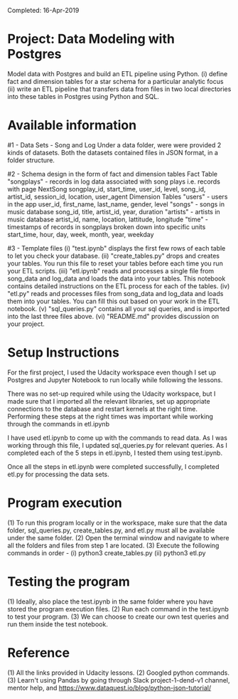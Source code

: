 Completed: 16-Apr-2019

# Project: Data Modeling with Postgres
Model data with Postgres and build an ETL pipeline using Python.
(i) define fact and dimension tables for a star schema for a particular analytic focus
(ii) write an ETL pipeline that transfers data from files in two local directories into these tables in Postgres using Python and SQL.

# Available information
#1 - Data Sets - Song and Log
Under a data folder, were were provided 2 kinds of datasets. Both the datasets contained files in JSON format, in a folder structure.

#2 - Schema design in the form of fact and dimension tables
Fact Table
    "songplays" - records in log data associated with song plays i.e. records with page NextSong
        songplay_id, start_time, user_id, level, song_id, artist_id, session_id, location, user_agent
Dimension Tables
    "users" - users in the app
        user_id, first_name, last_name, gender, level
    "songs" - songs in music database
        song_id, title, artist_id, year, duration
    "artists" - artists in music database
        artist_id, name, location, lattitude, longitude
    "time" - timestamps of records in songplays broken down into specific units
        start_time, hour, day, week, month, year, weekday
        
#3 - Template files
(i) "test.ipynb" displays the first few rows of each table to let you check your database.
(ii) "create_tables.py" drops and creates your tables. You run this file to reset your tables before each time you run your ETL scripts.
(iii) "etl.ipynb" reads and processes a single file from song_data and log_data and loads the data into your tables. This notebook contains detailed instructions on the ETL process for each of the tables.
(iv) "etl.py" reads and processes files from song_data and log_data and loads them into your tables. You can fill this out based on your work in the ETL notebook.
(v) "sql_queries.py" contains all your sql queries, and is imported into the last three files above.
(vi) "README.md" provides discussion on your project.

# Setup Instructions
For the first project, I used the Udacity workspace even though I set up Postgres and Jupyter Notebook to run locally while following the lessons.

There was no set-up required while using the Udacity workspace, but I made sure that I imported all the relevant libraries, set up appropriate connections to the database and restart kernels at the right time. Performing these steps at the right times was important while working through the commands in etl.ipynb

I have used etl.ipynb to come up with the commands to read data. As I was working through this file, I updated sql_queries.py for relevant queries. As I completed each of the 5 steps in etl.ipynb, I tested them using test.ipynb. 

Once all the steps in etl.ipynb were completed successfully, I completed etl.py for processing the data sets.

# Program execution
(1) To run this program locally or in the workspace, make sure that the data folder, sql_queries.py, create_tables.py, and etl.py must all be available under the same folder.
(2) Open the terminal window and navigate to where all the folders and files from step 1 are located.
(3) Execute the following commands in order - 
    (i) python3 create_tables.py
    (ii) python3 etl.py
    
# Testing the program
(1) Ideally, also place the test.ipynb in the same folder where you have stored the program execution files.
(2) Run each command in the test.ipynb to test your program.
(3) We can choose to create our own test queries and run them inside the test notebook.

# Reference
(1) All the links provided in Udacity lessons.
(2) Googled python commands.
(3) Learn't using Pandas by going through Slack project-1-dend-v1 channel, mentor help, and https://www.dataquest.io/blog/python-json-tutorial/
